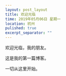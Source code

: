 ```yaml
---
layout: post_layout
title: 欢迎光临
time: 2019年05月06日 星期一
location: 杭州
pulished: true
excerpt_separator: ""
---
```


欢迎光临，我的朋友。

这是我的第一篇博客。

一切从这里开始。